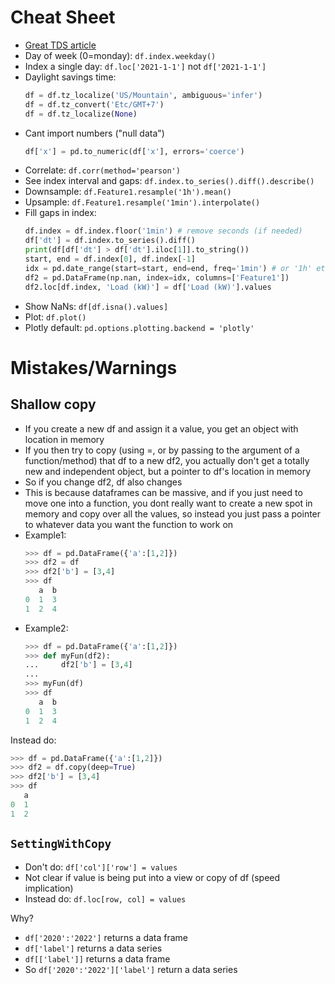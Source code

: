# Cheat Sheet
- [Great TDS article](https://towardsdatascience.com/data-science-coding-mistakes-and-best-practices-part-1-f7511cf573f7)
- Day of week (0=monday): `df.index.weekday()` 
- Index a single day: `df.loc['2021-1-1']` not `df['2021-1-1']`
- Daylight savings time:
  ```python
  df = df.tz_localize('US/Mountain', ambiguous='infer')
  df = df.tz_convert('Etc/GMT+7')
  df = df.tz_localize(None)
  ```
- Cant import numbers ("null data")
  ```python
  df['x'] = pd.to_numeric(df['x'], errors='coerce')
  ```
- Correlate: `df.corr(method='pearson')`
- See index interval and gaps: `df.index.to_series().diff().describe()`
- Downsample: `df.Feature1.resample('1h').mean()`
- Upsample: `df.Feature1.resample('1min').interpolate()`
- Fill gaps in index:
  ```python
  df.index = df.index.floor('1min') # remove seconds (if needed)
  df['dt'] = df.index.to_series().diff()
  print(df[df['dt'] > df['dt'].iloc[1]].to_string())
  start, end = df.index[0], df.index[-1]
  idx = pd.date_range(start=start, end=end, freq='1min') # or '1h' etc
  df2 = pd.DataFrame(np.nan, index=idx, columns=['Feature1'])
  df2.loc[df.index, 'Load (kW)'] = df['Load (kW)'].values
  ```
- Show NaNs: `df[df.isna().values]`
- Plot: `df.plot()`
- Plotly default: `pd.options.plotting.backend = 'plotly'`

# Mistakes/Warnings
## Shallow copy
- If you create a new df and assign it a value, you get an object with location in memory
- If you then try to copy (using =, or by passing to the argument of a function/method) that df to a new df2, you actually don't get a totally new and independent object, but a pointer to df's location in memory
- So if you change df2, df also changes
- This is because dataframes can be massive, and if you just need to move one into a function, you dont really want to create a new spot in memory and copy over all the values, so instead you just pass a pointer to whatever data you want the function to work on
- Example1:
  ```python
  >>> df = pd.DataFrame({'a':[1,2]})
  >>> df2 = df
  >>> df2['b'] = [3,4]
  >>> df
     a  b
  0  1  3
  1  2  4
  ```
- Example2: 
  ```python
  >>> df = pd.DataFrame({'a':[1,2]})
  >>> def myFun(df2):  
  ...     df2['b'] = [3,4]
  ...
  >>> myFun(df)
  >>> df
     a  b
  0  1  3
  1  2  4
  ```
Instead do:
  ```python
  >>> df = pd.DataFrame({'a':[1,2]})
  >>> df2 = df.copy(deep=True)
  >>> df2['b'] = [3,4]
  >>> df
     a
  0  1
  1  2
  ```

## `SettingWithCopy`
- Don't do: `df['col']['row'] = values`
- Not clear if value is being put into a view or copy of df (speed implication)
- Instead do: `df.loc[row, col] = values`


Why?
- `df['2020':'2022']` returns a data frame
- `df['label']` returns a data series
- `df[['label']]` returns a data frame
- So `df['2020':'2022']['label']` return a data series

  
